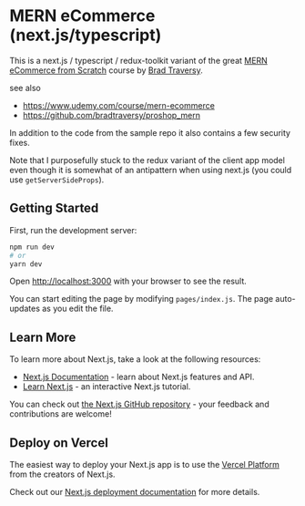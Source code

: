 # MERN eCommerce (next.js/typescript)

This is a next.js / typescript / redux-toolkit variant of the great [MERN eCommerce from Scratch](https://www.udemy.com/course/mern-ecommerce) course by [Brad Traversy](https://github.com/bradtraversy).

see also 

* https://www.udemy.com/course/mern-ecommerce
* https://github.com/bradtraversy/proshop_mern

In addition to the code from the sample repo it also contains a few security fixes.

Note that I purposefully stuck to the redux variant of the client app model even though it is somewhat of an 
antipattern when using next.js (you could use `getServerSideProps`).

## Getting Started

First, run the development server:

```bash
npm run dev
# or
yarn dev
```

Open [http://localhost:3000](http://localhost:3000) with your browser to see the result.

You can start editing the page by modifying `pages/index.js`. The page auto-updates as you edit the file.

## Learn More

To learn more about Next.js, take a look at the following resources:

- [Next.js Documentation](https://nextjs.org/docs) - learn about Next.js features and API.
- [Learn Next.js](https://nextjs.org/learn) - an interactive Next.js tutorial.

You can check out [the Next.js GitHub repository](https://github.com/vercel/next.js/) - your feedback and contributions are welcome!

## Deploy on Vercel

The easiest way to deploy your Next.js app is to use the [Vercel Platform](https://vercel.com/import?utm_medium=default-template&filter=next.js&utm_source=create-next-app&utm_campaign=create-next-app-readme) from the creators of Next.js.

Check out our [Next.js deployment documentation](https://nextjs.org/docs/deployment) for more details.
